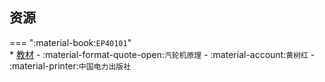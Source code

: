## 资源  
=== ":material-book:`EP40101`"  
    * [教材](https://api.mir6.com/api/lanzou?url=https://cqu-openlib.lanzout.com/i34bB2ebkhxi&down=true) - :material-format-quote-open:`汽轮机原理` - :material-account:`黄树红` - :material-printer:`中国电力出版社`  